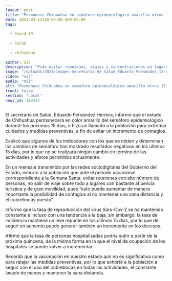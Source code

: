 ```yaml
---
layout: post
title: "Permanece Chihuahua en semáforo epidemiológico amarillo otros 15 días"
date: 2021-03-13T20:05:00.000-06:00
tags:
  
  - Covid-19
  
  - Salud
  
  - chihuahua
  
author: nil
description: "Pide evitar reuniones, viajes y concentraciones en lugares turísticos por el periodo vacacional correspondiente a la Semana Santa"
image: "/uploads/2021/images-Secretario_de_Salud_Eduardo_Fernández_13-03-2021_1.jpeg"
video: "nil"
audio: "nil"
alt: "Permanece Chihuahua en semáforo epidemiológico amarillo otros 15 días"
front: false
section: "Local"
news_id: 183413
---
```


El secretario de Salud, Eduardo Fernández Herrera, informó que el estado de Chihuahua permanecerá en color amarillo del semáforo epidemiológico durante los próximos 15 días, e hizo un llamado a la población para extremar cuidados y medidas preventivas, a fin de evitar un incremento de contagios.

Explicó que algunos de los indicadores con los que se miden y determinan los cambios de semáforo han mostrado resultados negativos en los últimos 15 días, por lo que no se realizará ningún cambio en término de las actividades y aforos permitidos actualmente.

En un mensaje transmitido por las redes sociodigitales del Gobierno del Estado, exhortó a la población que ante el periodo vacacional correspondiente a la Semana Santa, evitar reuniones con alto número de personas, no salir de viaje sobre todo a lugares con bastante afluencia turística y de gran movilidad, pues “esto puede aumentar de manera importante la posibilidad de contagios al no mantener una sana distancia y el cubrebocas puesto”.

Informó que la tasa de reproducción del virus Sars-Cov-2 se ha mantenido constante e incluso con una tendencia a la baja, sin embargo, la tasa de incidencia mantiene un leve repunte en los últimos 15 días, por lo que de seguir en aumento puede generar también un incremento en los decesos.

Afirmó que la tasa de personas hospitalizadas podría subir a partir de la próxima quincena, de la misma forma en la que el nivel de ocupación de los hospitales se puede volver a incrementar.

Recordó que la vacunación en nuestro estado aún no es significativa como para relajar las medidas preventivas, por lo que exhortó a la población a seguir con el uso del cubrebocas en todas las actividades, el constante lavado de manos y mantener la sana distancia.